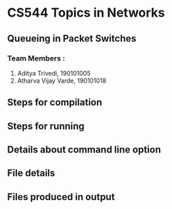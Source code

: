 # CS544 Topics in Networks
## Queueing in Packet Switches

### Team Members :
1. Aditya Trivedi, 190101005
2. Atharva Vijay Varde, 190101018

## Steps for compilation

## Steps for running

## Details about command line option

## File details

## Files produced in output

